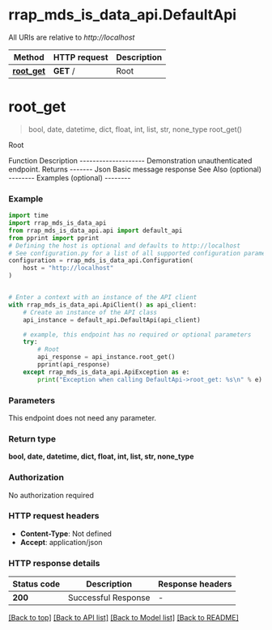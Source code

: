 # rrap_mds_is_data_api.DefaultApi

All URIs are relative to *http://localhost*

Method | HTTP request | Description
------------- | ------------- | -------------
[**root_get**](DefaultApi.md#root_get) | **GET** / | Root


# **root_get**
> bool, date, datetime, dict, float, int, list, str, none_type root_get()

Root

Function Description --------------------  Demonstration unauthenticated endpoint.    Returns ------- Json     Basic message response    See Also (optional) --------  Examples (optional) --------

### Example


```python
import time
import rrap_mds_is_data_api
from rrap_mds_is_data_api.api import default_api
from pprint import pprint
# Defining the host is optional and defaults to http://localhost
# See configuration.py for a list of all supported configuration parameters.
configuration = rrap_mds_is_data_api.Configuration(
    host = "http://localhost"
)


# Enter a context with an instance of the API client
with rrap_mds_is_data_api.ApiClient() as api_client:
    # Create an instance of the API class
    api_instance = default_api.DefaultApi(api_client)

    # example, this endpoint has no required or optional parameters
    try:
        # Root
        api_response = api_instance.root_get()
        pprint(api_response)
    except rrap_mds_is_data_api.ApiException as e:
        print("Exception when calling DefaultApi->root_get: %s\n" % e)
```


### Parameters
This endpoint does not need any parameter.

### Return type

**bool, date, datetime, dict, float, int, list, str, none_type**

### Authorization

No authorization required

### HTTP request headers

 - **Content-Type**: Not defined
 - **Accept**: application/json


### HTTP response details

| Status code | Description | Response headers |
|-------------|-------------|------------------|
**200** | Successful Response |  -  |

[[Back to top]](#) [[Back to API list]](../README.md#documentation-for-api-endpoints) [[Back to Model list]](../README.md#documentation-for-models) [[Back to README]](../README.md)

